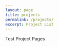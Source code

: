 ```yaml
---
layout: page
title: projects
permalink: /projects/
excerpt: Project List
---
```


Test Project Pages
